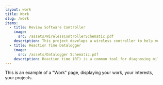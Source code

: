 ```yaml
---
layout: work
title: Work
slug: /work
items:
  - title: Review Software Controller
    image:
      src: /assets/WirelessControllerSchematic.pdf
    description: This project develops a wireless controller to help medical students navigate Anki flashcards during their preclinical training and USMLE preparation. With the rapid growth of medical knowledge and the heavy reliance on spaced-repetition tools like Anki, what’s better than yearning for flashcards even when away from your computer? Inspired by compact devices such as the 8bitdo Zero 2, the project examines power regulation, RF communication, and hardware design. See here for schematics and source code.
  - title: Reaction Time Datalogger
    image:
      src: /assets/Datalogger Schematic.pdf
    description: Reaction time (RT) is a common tool for diagnosing mild traumatic brain injury (mTBI), assessed with visual stimuli on a screen and responses via mouse or keyboard. While past studies reported declining human RTs over the last 150 years, recent evidence suggests these findings may be confounded by operating system–level delays meant for user precision. Here, dedicated hardware for measuring reaction time to minimize such errors was developed. Schematics, source code, and a writing sample can be found here.
---
```


This is an example of a "Work" page, displaying your work, your interests, your projects.
<br />
<br />
